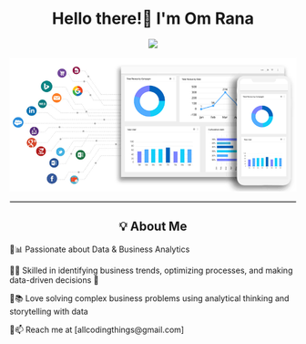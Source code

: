 <h1 align="center"> Hello there!👋 I'm Om Rana </h1>
<p align="center">
  <img src="https://readme-typing-svg.herokuapp.com?font=Fira+Code&pause=1000&color=F70000&width=435&lines=Welcome+to+my+GitHub+Profile!">
</p>
<p align="center">
  <img src= File.gif alt="Banner Image">
</p>
</p>
<hr style="border: 1px solid #ccc;">

<h2 align="center">💡 About Me</h2>
<p align="center">
<p>🔹📊 Passionate about Data & Business Analytics</p> 
  
<p>🔹🚀 Skilled in identifying business trends, optimizing processes, and making data-driven decisions 🚀 </p>  

<p>🔹📚 Love solving complex business problems using analytical thinking and storytelling with data</p>    

<p>🔹📫 Reach me at [allcodingthings@gmail.com]</p>  
</p>

